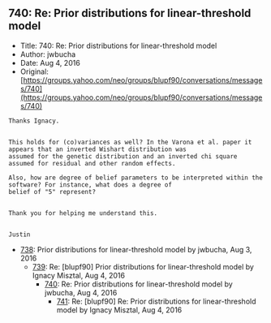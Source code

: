 ## 740: Re: Prior distributions for linear-threshold model

- Title: 740: Re: Prior distributions for linear-threshold model
- Author: jwbucha
- Date: Aug 4, 2016
- Original: [https://groups.yahoo.com/neo/groups/blupf90/conversations/messages/740](https://groups.yahoo.com/neo/groups/blupf90/conversations/messages/740)

```
Thanks Ignacy.


This holds for (co)variances as well? In the Varona et al. paper it appears that an inverted Wishart distribution was
assumed for the genetic distribution and an inverted chi square assumed for residual and other random effects. 

Also, how are degree of belief parameters to be interpreted within the software? For instance, what does a degree of
belief of "5" represent? 


Thank you for helping me understand this.


Justin
```

- [738](0738.md): Prior distributions for linear-threshold model by jwbucha, Aug 3, 2016
    - [739](0739.md): Re: [blupf90] Prior distributions for linear-threshold model by Ignacy Misztal, Aug 4, 2016
        - [740](0740.md): Re: Prior distributions for linear-threshold model by jwbucha, Aug 4, 2016
            - [741](0741.md): Re: [blupf90] Re: Prior distributions for linear-threshold model by Ignacy Misztal, Aug 4, 2016

